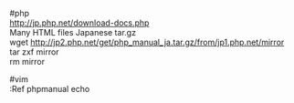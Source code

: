 
#php  
http://jp.php.net/download-docs.php  
Many HTML files Japanese tar.gz  
wget http://jp2.php.net/get/php_manual_ja.tar.gz/from/jp1.php.net/mirror  
tar zxf mirror  
rm mirror  


#vim  
:Ref phpmanual echo  

